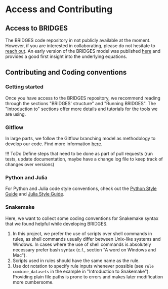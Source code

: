 # Access and Contributing

## Access to BRIDGES

The BRIDGES code repository in not publicly available at the moment. However, if you are interested in collaborating, please do not hesitate to [reach out](contact.md). An early version of the BRIDGES model was published [here](https://www.sciencedirect.com/science/article/pii/S266679242200004X) and provides a good first insight into the underlying equations.


## Contributing and Coding conventions

### Getting started

Once you have access to the BRIDGES repository, we recommend reading through the sections "BRIDGES' structure" and "Running BRIDGES". The "Introduction to" sections offer more details and tutorials for the tools we are using.

### Gitflow

In large parts, we follow the Gitflow branching model as methodology to develop our code. Find more information [here](https://nvie.com/posts/a-successful-git-branching-model/).

!!! ToDo
    Define steps that need to be done as part of pull requests (run tests, update documentation, maybe have a change log file to keep track of changes over versions)


### Python and Julia

For Python and Julia code style conventions, check out the [Python Style Guide](https://peps.python.org/pep-0008/) and [Julia Style Guide](https://github.com/invenia/BlueStyle).

### Snakemake

Here, we want to collect some coding conventions for Snakemake syntax that we found helpful while developing BRIDGES. 

1. In this project, we prefer the use of scripts over shell commands in rules, as shell commands usually differ between Unix-like systems and Windows. In cases where the use of shell commands is absolutely necessary prefer bash syntax (c.f., section "A word on Windows and Mac").
2. Scripts used in rules should have the same name as the rule.
3. Use dot notation to specify rule inputs whenever possible (see `rule combine_datasets` in the example in "Introduction to Snakemake"). Providing plain file paths is prone to errors and makes later modification more cumbersome.